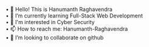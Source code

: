 • 👋 Hello! This is Hanumanth Raghavendra  
• 🌱 I’m currently learning Full-Stack Web Development  
• 🐉 I'm interested in Cyber Security  
• 📫 How to reach me: Hanumanth-Raghavendra  
• 👯 I’m looking to collaborate on github
<!--
**Hanumanth-Raghavendra/Hanumanth-Raghavendra** is a ✨ _special_ ✨ repository because its `README.md` (this file) appears on your GitHub profile.

Here are some ideas to get you started:

- 🔭 I’m currently working on ...
- 👯 I’m looking to collaborate on ...
- 🤔 I’m looking for help with ...
- 💬 Ask me about ...
- 📫 How to reach me: ...
- 😄 Pronouns: ...
- ⚡ Fun fact: ...
-->
